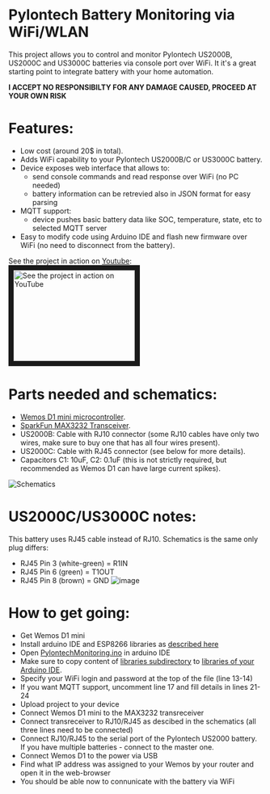 # Pylontech Battery Monitoring via WiFi/WLAN

This project allows you to control and monitor Pylontech US2000B, US2000C and US3000C batteries via console port over WiFi.
It it's a great starting point to integrate battery with your home automation.

**I ACCEPT NO RESPONSIBILTY FOR ANY DAMAGE CAUSED, PROCEED AT YOUR OWN RISK**

# Features:
  * Low cost (around 20$ in total).
  * Adds WiFi capability to your Pylontech US2000B/C or US3000C battery.
  * Device exposes web interface that allows to:
    * send console commands and read response over WiFi (no PC needed)
    * battery information can be retrevied also in JSON format for easy parsing
  * MQTT support:
    * device pushes basic battery data like SOC, temperature, state, etc to selected MQTT server
  * Easy to modify code using Arduino IDE and flash new firmware over WiFi (no need to disconnect from the battery).

See the project in action on [Youtube](https://youtu.be/7VyQjKU3MsU):</br>
<a href="http://www.youtube.com/watch?feature=player_embedded&v=7VyQjKU3MsU" target="_blank"><img src="http://img.youtube.com/vi/7VyQjKU3MsU/0.jpg" alt="See the project in action on YouTube" width="240" height="180" border="10" /></a>


# Parts needed and schematics:
  * [Wemos D1 mini microcontroller](https://www.amazon.co.uk/Makerfire-NodeMcu-Development-ESP8266-Compatible/dp/B071S8MWTY/).
  * [SparkFun MAX3232 Transceiver](https://www.sparkfun.com/products/11189).
  * US2000B: Cable with RJ10 connector (some RJ10 cables have only two wires, make sure to buy one that has all four wires present).
  * US2000C: Cable with RJ45 connector (see below for more details).
  * Capacitors C1: 10uF, C2: 0.1uF (this is not strictly required, but recommended as Wemos D1 can have large current spikes).

![Schematics](Schemetics.png)

# US2000C/US3000C notes:
This battery uses RJ45 cable instead of RJ10. Schematics is the same only plug differs:
  * RJ45 Pin 3 (white-green) = R1IN
  * RJ45 Pin 6 (green)       = T1OUT
  * RJ45 Pin 8 (brown)       = GND
![image](https://user-images.githubusercontent.com/19826327/146428324-29e3f9bf-6cc3-415c-9d60-fa5ee3d65613.png)


# How to get going:
  * Get Wemos D1 mini
  * Install arduino IDE and ESP8266 libraries as [described here](https://averagemaker.com/2018/03/wemos-d1-mini-setup.html)
  * Open [PylontechMonitoring.ino](PylontechMonitoring.ino) in arduino IDE
  * Make sure to copy content of [libraries subdirectory](libraries) to [libraries of your Arduino IDE](https://forum.arduino.cc/index.php?topic=88380.0).
  * Specify your WiFi login and password at the top of the file (line 13-14)
  * If you want MQTT support, uncomment line 17 and fill details in lines 21-24
  * Upload project to your device
  * Connect Wemos D1 mini to the MAX3232 transreceiver
  * Connect transreceiver to RJ10/RJ45 as descibed in the schematics (all three lines need to be connected)
  * Connect RJ10/RJ45 to the serial port of the Pylontech US2000 battery. If you have multiple batteries - connect to the master one.
  * Connect Wemos D1 to the power via USB
  * Find what IP address was assigned to your Wemos by your router and open it in the web-browser
  * You should be able now to connunicate with the battery via WiFi
